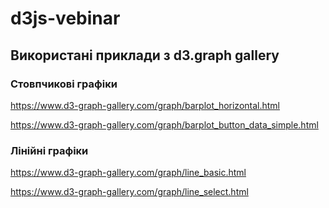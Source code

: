 # d3js-vebinar

## Використані приклади з d3.graph gallery

### Стовпчикові графіки

https://www.d3-graph-gallery.com/graph/barplot_horizontal.html

https://www.d3-graph-gallery.com/graph/barplot_button_data_simple.html

### Лінійні графіки

https://www.d3-graph-gallery.com/graph/line_basic.html

https://www.d3-graph-gallery.com/graph/line_select.html


